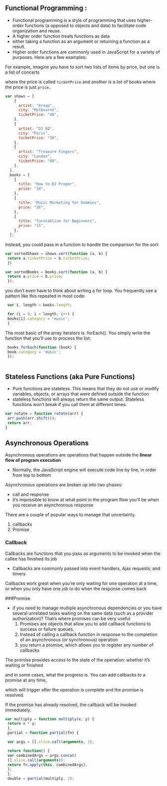 ## Functional Programming :
- Functional programming is a style of programming that uses higher-order functions (a opposed to objects and data) to facilitate code organization and reuse.
- A higher order function treats functions as data
- either taking a function as an argument or returning a function as a result.
- Higher order functions are commonly used in JavaScript for a variety of purposes. Here are a few examples:

For example, imagine you have to sort two lists of items by price, but one is a list of concerts 

where the price is called `ticketPrice`
and another is a list of books where the price is just `price`.

``` javascript
var shows = [
    {
      artist: "Kreap",
      city: "Melbourne",
      ticketPrice: "40",
    },
    {
      artist: "DJ EQ",
      city: "Paris",
      ticketPrice: "38",
    },
    {
      artist: "Treasure Fingers",
      city: "London",
      ticketPrice: "60",
    },
  ],
  books = [
    {
      title: "How to DJ Proper",
      price: "18",
    },
    {
      title: "Music Marketing for Dummies",
      price: "26",
    },
    {
      title: "Turntablism for Beginners",
      price: "15",
    },
  ];
```

Instead, you could pass in a function to handle the comparison for the sort:

```javascript
var sortedShows = shows.sort(function (a, b) {
 return a.ticketPrice < b.ticketPrice;
 })

var sortedBooks = books.sort(function (a, b) {
 return a.price < b.price;
 });

```




you don’t even have to think about writing a for loop. You frequently see a pattern like this repeated in most code:
```javascript
 var i, length = books.length;

 for (i = 0; i < length; i++) {
 books[i].category = 'music';
 }
```

The most basic of the array iterators is .forEach(). You simply write the function that you’ll use to process the list:
```javascript
 books.forEach(function (book) {
 book.category = 'music';
 });
 
```

## Stateless Functions (aka Pure Functions)
- Pure functions are stateless. This means that they do not use or modify variables, objects, or arrays that were defined outside the function
- stateless functions will always return the same output. Stateless functions won’t break if you call them at different times.
```javascript
var rotate = function rotate(arr) {
 arr.push(arr.shift());
 return arr;
}
```

## Asynchronous Operations

Asynchronous operations are operations that happen outside the **linear flow of program execution**
- Normally, the JavaScript engine will execute code line by line, in order from top to bottom
  
Asynchronous operations are broken up into two phases:
- call and response
-  it’s impossible to know at what point in the program flow you’ll be when you receive an asynchronous response

There are a couple of popular ways to manage that uncertainty.
1. callbacks
2. Promise

### Callback
Callbacks are functions that you pass as arguments to be invoked when the callee has finished its job
-  Callbacks are commonly passed into event handlers, Ajax requests, and timers

Callbacks work great when you’re only waiting for one operation at a time, or when you only have one job to do when the response comes back

###Promise 

- if you need to manage multiple asynchronous dependencies or you have several unrelated tasks waiting on the same data (such as a provider authorization)? That’s where promises can be very useful
  1. Promises are objects that allow you to add callback functions to success or failure queues.
  2.  Instead of calling a callback function in response to the completion of an asynchronous (or synchronous) operation
  3. you return a promise, which allows you to register any number of callbacks

The promise provides access to the state of the operation: whether it’s waiting or finished

and in some cases, what the progress is. You can add callbacks to a promise at any time,

which will trigger after the operation is complete and the promise is resolved.

If the promise has already resolved, the callback will be invoked immediately.
``` javascript
var multiply = function multiply(x, y) {
 return x * y;
 },
 partial = function partial(fn) {

 var args = [].slice.call(arguments, 1);

 return function() {
 var combinedArgs = args.concat(
 [].slice.call(arguments));
 return fn.apply(this, combinedArgs);
 };
 },
 double = partial(multiply, 2);

```

